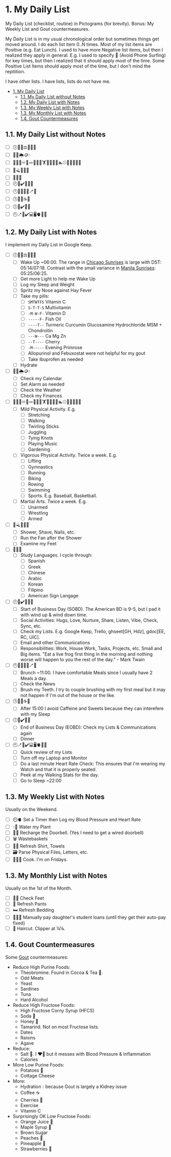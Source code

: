 # 1. My Daily List

My Daily List (checklist, routine) in Pictograms (for brevity). Bonus: My Weekly List and Gout countermeasures.

My Daily List is in my usual chronological order but sometimes things get moved around. I do each list item 0..N times. Most of my list items are Positive (e.g. Eat Lunch). I used to have more Negative list items, but then I realized they apply in general. E.g. I used to specify 📵 (Avoid Phone Surfing) for key times, but then I realized that it should apply most of the time. Some Positive List Items should apply most of the time, but I don't mind the repitition.

I have other lists. I have lists, lists do not have me.

- [1. My Daily List](#1-my-daily-list)
  - [1.1. My Daily List without Notes](#11-my-daily-list-without-notes)
  - [1.2. My Daily List with Notes](#12-my-daily-list-with-notes)
  - [1.3. My Weekly List with Notes](#13-my-weekly-list-with-notes)
  - [1.3. My Monthly List with Notes](#13-my-monthly-list-with-notes)
  - [1.4. Gout Countermeasures](#14-gout-countermeasures)

## 1.1. My Daily List without Notes

- [ ] 🕕🔆😴⚖️👃💊💧
- [ ] 📆⏰🌦️🪙💧
- [ ] 🖖🚶🏽♾️🤹🪢🎵🌱💧🏋️🤸🏃🚴🚣🏊⚾🏀✊🤼🤺💧
- [ ] 🚿🪒💨👣💧
- [ ] 🦉🤟💧
- [ ] 🕗🤗✔️📧🐸💧
- [ ] 🕛🤗🍴💧📰🪥💧
- [ ] 🕒🤗🚫☕🍬
- [ ] 🕕🤗✔️📧🍴
- [ ] 🕙🪥🤗✔️💻🖥️🫀🚶😴

## 1.2. My Daily List with Notes

I implement my Daily List in Google Keep.

- [ ] 🕕🔆😴⚖️👃💊💧
  - [ ] Wake Up ~06:00. The range in [Chicago Sunrises](https://www.timeanddate.com/sun/usa/chicago) is large with DST: 05:14/07:18. Contrast with the small variance in [Manila Sunrises](https://www.timeanddate.com/sun/philippines/manila): 05:25/06:25.
  - [ ] Get more Light to help me Wake Up
  - [ ] Log my Sleep and Weight
  - [ ] Spritz my Nose against Hay Fever
  - [ ] Take my pills:
    - [ ] `SMTWTFS` Vitamin C
    - [ ] `S-T-T-S` Multivitamin
    - [ ] `-M-W-F-` Vitamin D
    - [ ] `-----F-` Fish Oil
    - [ ] `----T--` Turmeric Curcumin Glucosamine Hydrochloride MSM + Chondroitin
    - [ ] `---W---` Ca Mg Zn
    - [ ] `--T----` Cherry
    - [ ] `-M-----` Evening Primrose
    - [ ] Allopurinol and Febuxostat were not helpful for my gout
    - [ ] Take Ibuprofen as needed
  - [ ] Hydrate
- [ ] 📆⏰🌦️🪙💧
  - [ ] Check my Calendar
  - [ ] Set Alarm as needed
  - [ ] Check the Weather
  - [ ] Check my Finances
- [ ] 🖖🚶🏽♾️🤹🪢🎵🌱💧🏋️🤸🏃🚴🚣🏊⚾🏀✊🤼🤺💧
  - [ ] Mild Physical Activity. E.g.
    - [ ] Stretching
    - [ ] Walking
    - [ ] Twirling Sticks
    - [ ] Juggling
    - [ ] Tying Knots
    - [ ] Playing Music
    - [ ] Gardening
  - [ ] Vigorous Physical Activity. Twice a week. E.g.
    - [ ] Lifting
    - [ ] Gymnastics
    - [ ] Running
    - [ ] Biking
    - [ ] Rowing
    - [ ] Swimming
    - [ ] Sports. E.g. Baseball, Basketball.
  - [ ] Martial Arts. Twice a week. E.g.
    - [ ] Unarmed
    - [ ] Wrestling
    - [ ] Armed
- [ ] 🚿🪒💨👣💧
  - [ ] Shower, Shave, Nails, etc.
  - [ ] Run the Fan after the Shower
  - [ ] Examine my Feet
- [ ] 🦉🤟💧
  - [ ] Study Languages. I cycle through:
    - [ ] Spanish
    - [ ] Greek
    - [ ] Chinese
    - [ ] Arabic
    - [ ] Korean
    - [ ] Filipino
    - [ ] American Sign Langage
- [ ] 🕗🤗✔️📧🐸💧
  - [ ] Start of Business Day (SOBD). The American BD is 9-5, but I pad it with wind up & wind down time.
  - [ ] Social Activities: Hugs, Love, Nurture, Share, Listen, Vibe, Check, Sync, etc.
  - [ ] Check my Lists. E.g. Google Keep, Trello, ghseet[GH, Hdz], gdoc[EE, RC, UIC].
  - [ ] Email and other Communications
  - [ ] Responsibilities: Work, House Work, Tasks, Projects, etc. Small and Big items. "Eat a live frog first thing in the morning and nothing worse will happen to you the rest of the day." - Mark Twain
- [ ] 🕚🤗🍴💧📰🪥💧
  - [ ] Brunch ~11:00. I have comfortable Meals since I usually have 2 Meals a day.
  - [ ] Check the News
  - [ ] Brush my Teeth. I try to couple brushing with my first meal but it may not happen if I'm out of the house or the like.
- [ ] 🕒🤗🚫☕🍬
  - [ ] After 15:00 I avoid Caffeine and Sweets because they can interefere with my Sleep
- [ ] 🕕🤗✔️📧🍴
  - [ ] End of Business Day (EOBD): Check my Lists & Communications again
  - [ ] Dinner
- [ ] 🕙🪥🤗✔️💻🖥️🫀🚶😴
  - [ ] Quick review of my Lists
  - [ ] Turn off my Laptop and Monitor
  - [ ] Do a last minute Heart Rate Check: This ensures that I'm wearing my Watch and that it is properly seated.
  - [ ] Peek at my Walking Stats for the day.
  - [ ] Go to Sleep ~22:00

## 1.3. My Weekly List with Notes

Usually on the Weekend.

- [ ] ⏲️🫀 Set a Timer then Log my Blood Pressure and Heart Rate
- [ ] 💧🌱 Water my Plant
- [ ] 🚪🔔 Recharge the Doorbell. (Yes I need to get a wired doorbell)
- [ ] 🗑️ Wastebaskets
- [ ] 👕🛀 Refresh Shirt, Towels
- [ ] 🗃️ Parse Physical Files, Letters, etc.
- [ ] 👨‍🍳🍳 Cook. I'm on Fridays.

## 1.3. My Monthly List with Notes

Usually on the 1st of the Month.

- [ ] 👣➿ Check Feet
- [ ] 👖 Refresh Pants
- [ ] 🛏️ Refresh Bedding
- [ ] 👩‍🎓💲 Manually pay daughter's student loans (until they get their auto-pay fixed)
- [ ] 💇 Haircut. Clipper at ¼⅛.

## 1.4. Gout Countermeasures

Some [Gout](https://en.wikipedia.org/wiki/Gout) countermeasures:

- Reduce High Purine Foods:
  - Theobromine. Found in Cocoa & Tea 🍵.
  - Odd Meats
  - Yeast
  - Sardines
  - Tuna
  - Hard Alcohol
- Reduce High Fructose Foods:
  - High Fructose Corny Syrup (HFCS)
  - Soda 🥤
  - Honey 🍯
  - Tamarind. Not on most Fructose lists.
  - Dates
  - Raisins
  - Agave
- Reduce:
  - Salt 🧂. I ❤️🧂 but it messes with Blood Pressure & Inflammation
  - Calories
- More Low Purine Foods:
  - Potatoes 🥔
  - Cottage Cheese
- More:
  - Hydration 💧 because Gout is largely a Kidney issue
  - Coffee ☕
  - Cherries 🍒
  - Exercise
  - Vitamin C
- Surprisingly OK Low Fructose Foods:
  - Orange Juice 🍊
  - Maple Syrup 🍁
  - Brown Sugar
  - Peaches 🍑
  - Pineapple 🍍
  - Strawberries 🍓
